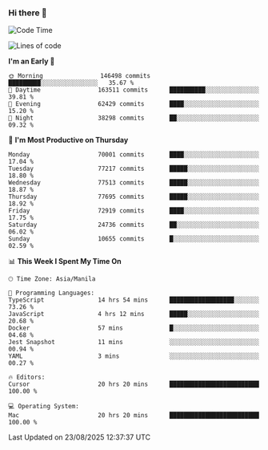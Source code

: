 ### Hi there 👋

<!--START_SECTION:waka-->
![Code Time](http://img.shields.io/badge/Code%20Time-6%2C211%20hrs%2033%20mins-blue)

![Lines of code](https://img.shields.io/badge/From%20Hello%20World%20I%27ve%20Written-140.1%20million%20lines%20of%20code-blue)

**I'm an Early 🐤** 

```text
🌞 Morning                146498 commits      █████████░░░░░░░░░░░░░░░░   35.67 % 
🌆 Daytime                163511 commits      ██████████░░░░░░░░░░░░░░░   39.81 % 
🌃 Evening                62429 commits       ████░░░░░░░░░░░░░░░░░░░░░   15.20 % 
🌙 Night                  38298 commits       ██░░░░░░░░░░░░░░░░░░░░░░░   09.32 % 
```
📅 **I'm Most Productive on Thursday** 

```text
Monday                   70001 commits       ████░░░░░░░░░░░░░░░░░░░░░   17.04 % 
Tuesday                  77217 commits       █████░░░░░░░░░░░░░░░░░░░░   18.80 % 
Wednesday                77513 commits       █████░░░░░░░░░░░░░░░░░░░░   18.87 % 
Thursday                 77695 commits       █████░░░░░░░░░░░░░░░░░░░░   18.92 % 
Friday                   72919 commits       ████░░░░░░░░░░░░░░░░░░░░░   17.75 % 
Saturday                 24736 commits       ██░░░░░░░░░░░░░░░░░░░░░░░   06.02 % 
Sunday                   10655 commits       █░░░░░░░░░░░░░░░░░░░░░░░░   02.59 % 
```


📊 **This Week I Spent My Time On** 

```text
🕑︎ Time Zone: Asia/Manila

💬 Programming Languages: 
TypeScript               14 hrs 54 mins      ██████████████████░░░░░░░   73.26 % 
JavaScript               4 hrs 12 mins       █████░░░░░░░░░░░░░░░░░░░░   20.68 % 
Docker                   57 mins             █░░░░░░░░░░░░░░░░░░░░░░░░   04.68 % 
Jest Snapshot            11 mins             ░░░░░░░░░░░░░░░░░░░░░░░░░   00.94 % 
YAML                     3 mins              ░░░░░░░░░░░░░░░░░░░░░░░░░   00.27 % 

🔥 Editors: 
Cursor                   20 hrs 20 mins      █████████████████████████   100.00 % 

💻 Operating System: 
Mac                      20 hrs 20 mins      █████████████████████████   100.00 % 
```


 Last Updated on 23/08/2025 12:37:37 UTC
<!--END_SECTION:waka-->


<!--
**rad182/rad182** is a ✨ _special_ ✨ repository because its `README.md` (this file) appears on your GitHub profile.

Here are some ideas to get you started:

- 🔭 I’m currently working on ...
- 🌱 I’m currently learning ...
- 👯 I’m looking to collaborate on ...
- 🤔 I’m looking for help with ...
- 💬 Ask me about ...
- 📫 How to reach me: ...
- 😄 Pronouns: ...
- ⚡ Fun fact: ...
-->
